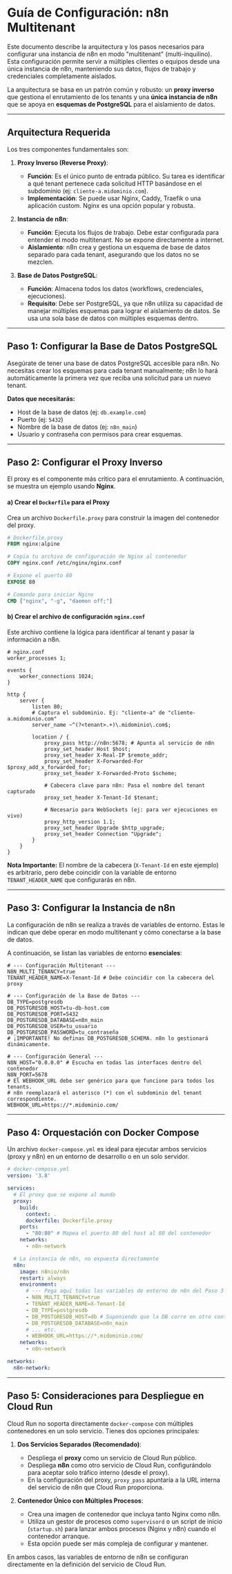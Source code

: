 # Guía de Configuración: n8n Multitenant

Este documento describe la arquitectura y los pasos necesarios para configurar una instancia de n8n en modo "multitenant" (multi-inquilino). Esta configuración permite servir a múltiples clientes o equipos desde una única instancia de n8n, manteniendo sus datos, flujos de trabajo y credenciales completamente aislados.

La arquitectura se basa en un patrón común y robusto: un **proxy inverso** que gestiona el enrutamiento de los tenants y una **única instancia de n8n** que se apoya en **esquemas de PostgreSQL** para el aislamiento de datos.

---

## Arquitectura Requerida

Los tres componentes fundamentales son:

1.  **Proxy Inverso (Reverse Proxy)**:
    *   **Función**: Es el único punto de entrada público. Su tarea es identificar a qué tenant pertenece cada solicitud HTTP basándose en el subdominio (ej: `cliente-a.midominio.com`).
    *   **Implementación**: Se puede usar Nginx, Caddy, Traefik o una aplicación custom. Nginx es una opción popular y robusta.

2.  **Instancia de n8n**:
    *   **Función**: Ejecuta los flujos de trabajo. Debe estar configurada para entender el modo multitenant. No se expone directamente a internet.
    *   **Aislamiento**: n8n crea y gestiona un esquema de base de datos separado para cada tenant, asegurando que los datos no se mezclen.

3.  **Base de Datos PostgreSQL**:
    *   **Función**: Almacena todos los datos (workflows, credenciales, ejecuciones).
    *   **Requisito**: Debe ser PostgreSQL, ya que n8n utiliza su capacidad de manejar múltiples esquemas para lograr el aislamiento de datos. Se usa una sola base de datos con múltiples esquemas dentro.

---

## Paso 1: Configurar la Base de Datos PostgreSQL

Asegúrate de tener una base de datos PostgreSQL accesible para n8n. No necesitas crear los esquemas para cada tenant manualmente; n8n lo hará automáticamente la primera vez que reciba una solicitud para un nuevo tenant.

**Datos que necesitarás:**
*   Host de la base de datos (ej: `db.example.com`)
*   Puerto (ej: `5432`)
*   Nombre de la base de datos (ej: `n8n_main`)
*   Usuario y contraseña con permisos para crear esquemas.

---

## Paso 2: Configurar el Proxy Inverso

El proxy es el componente más crítico para el enrutamiento. A continuación, se muestra un ejemplo usando **Nginx**.

#### a) Crear el `Dockerfile` para el Proxy

Crea un archivo `Dockerfile.proxy` para construir la imagen del contenedor del proxy.

```Dockerfile
# Dockerfile.proxy
FROM nginx:alpine

# Copia tu archivo de configuración de Nginx al contenedor
COPY nginx.conf /etc/nginx/nginx.conf

# Expone el puerto 80
EXPOSE 80

# Comando para iniciar Nginx
CMD ["nginx", "-g", "daemon off;"]
```

#### b) Crear el archivo de configuración `nginx.conf`

Este archivo contiene la lógica para identificar al tenant y pasar la información a n8n.

```nginx
# nginx.conf
worker_processes 1;

events {
    worker_connections 1024;
}

http {
    server {
        listen 80;
        # Captura el subdominio. Ej: "cliente-a" de "cliente-a.midominio.com"
        server_name ~^(?<tenant>.+)\.midominio\.com$;

        location / {
            proxy_pass http://n8n:5678; # Apunta al servicio de n8n
            proxy_set_header Host $host;
            proxy_set_header X-Real-IP $remote_addr;
            proxy_set_header X-Forwarded-For $proxy_add_x_forwarded_for;
            proxy_set_header X-Forwarded-Proto $scheme;

            # Cabecera clave para n8n: Pasa el nombre del tenant capturado
            proxy_set_header X-Tenant-Id $tenant;

            # Necesario para WebSockets (ej: para ver ejecuciones en vivo)
            proxy_http_version 1.1;
            proxy_set_header Upgrade $http_upgrade;
            proxy_set_header Connection "Upgrade";
        }
    }
}
```
**Nota Importante:** El nombre de la cabecera (`X-Tenant-Id` en este ejemplo) es arbitrario, pero debe coincidir con la variable de entorno `TENANT_HEADER_NAME` que configurarás en n8n.

---

## Paso 3: Configurar la Instancia de n8n

La configuración de n8n se realiza a través de variables de entorno. Estas le indican que debe operar en modo multitenant y cómo conectarse a la base de datos.

A continuación, se listan las variables de entorno **esenciales**:

```env
# --- Configuración Multitenant ---
N8N_MULTI_TENANCY=true
TENANT_HEADER_NAME=X-Tenant-Id # Debe coincidir con la cabecera del proxy

# --- Configuración de la Base de Datos ---
DB_TYPE=postgresdb
DB_POSTGRESDB_HOST=tu-db-host.com
DB_POSTGRESDB_PORT=5432
DB_POSTGRESDB_DATABASE=n8n_main
DB_POSTGRESDB_USER=tu_usuario
DB_POSTGRESDB_PASSWORD=tu_contraseña
# ¡IMPORTANTE! No definas DB_POSTGRESDB_SCHEMA. n8n lo gestionará dinámicamente.

# --- Configuración General ---
N8N_HOST="0.0.0.0" # Escucha en todas las interfaces dentro del contenedor
N8N_PORT=5678
# El WEBHOOK_URL debe ser genérico para que funcione para todos los tenants.
# n8n reemplazará el asterisco (*) con el subdominio del tenant correspondiente.
WEBHOOK_URL=https://*.midominio.com/
```

---

## Paso 4: Orquestación con Docker Compose

Un archivo `docker-compose.yml` es ideal para ejecutar ambos servicios (proxy y n8n) en un entorno de desarrollo o en un solo servidor.

```yaml
# docker-compose.yml
version: '3.8'

services:
  # El proxy que se expone al mundo
  proxy:
    build:
      context: .
      dockerfile: Dockerfile.proxy
    ports:
      - "80:80" # Mapea el puerto 80 del host al 80 del contenedor
    networks:
      - n8n-network

  # La instancia de n8n, no expuesta directamente
  n8n:
    image: n8nio/n8n
    restart: always
    environment:
      # --- Pega aquí todas las variables de entorno de n8n del Paso 3 ---
      - N8N_MULTI_TENANCY=true
      - TENANT_HEADER_NAME=X-Tenant-Id
      - DB_TYPE=postgresdb
      - DB_POSTGRESDB_HOST=db # Suponiendo que la DB corre en otro contenedor
      - DB_POSTGRESDB_DATABASE=n8n_main
      # ... etc.
      - WEBHOOK_URL=https://*.midominio.com/
    networks:
      - n8n-network

networks:
  n8n-network:
```

---

## Paso 5: Consideraciones para Despliegue en Cloud Run

Cloud Run no soporta directamente `docker-compose` con múltiples contenedores en un solo servicio. Tienes dos opciones principales:

1.  **Dos Servicios Separados (Recomendado)**:
    *   Despliega el **proxy** como un servicio de Cloud Run público.
    *   Despliega **n8n** como otro servicio de Cloud Run, configurándolo para aceptar solo tráfico interno (desde el proxy).
    *   En la configuración del proxy, `proxy_pass` apuntaría a la URL interna del servicio de n8n que Cloud Run proporciona.

2.  **Contenedor Único con Múltiples Procesos**:
    *   Crea una imagen de contenedor que incluya tanto Nginx como n8n.
    *   Utiliza un gestor de procesos como `supervisord` o un script de inicio (`startup.sh`) para lanzar ambos procesos (Nginx y n8n) cuando el contenedor arranque.
    *   Esta opción puede ser más compleja de configurar y mantener.

En ambos casos, las variables de entorno de n8n se configuran directamente en la definición del servicio de Cloud Run.
